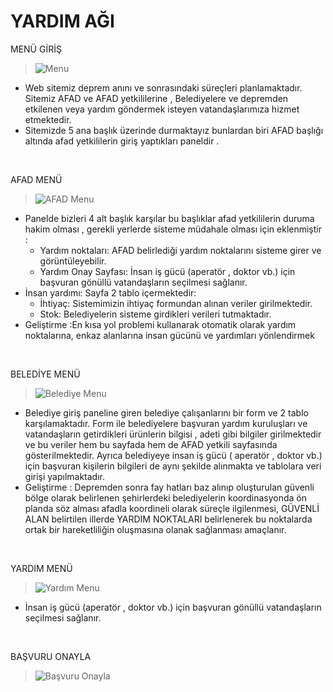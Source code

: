 # YARDIM AĞI

MENÜ GİRİŞ
> ![Menu](https://github.com/dvaser/yardimAgi/assets/74770052/2181ba6e-9ab8-469f-8e73-06856b01fd76)
- Web sitemiz deprem anını ve sonrasındaki süreçleri planlamaktadır. Sitemiz AFAD ve AFAD yetkililerine , Belediyelere ve depremden etkilenen veya yardım göndermek isteyen vatandaşlarımıza hizmet etmektedir. 
- Sitemizde 5 ana başlık üzerinde durmaktayız bunlardan biri AFAD başlığı altında afad yetkililerin giriş yaptıkları paneldir .

<br>

AFAD MENÜ
> ![AFAD Menu](https://github.com/dvaser/yardimAgi/assets/74770052/34321550-0d67-4e71-838e-007e238fd6b3)
- Panelde bizleri 4 alt başlık karşılar bu başlıklar afad yetkililerin  duruma hakim olması , gerekli yerlerde sisteme müdahale olması için eklenmiştir :
  - Yardım noktaları: AFAD belirlediği yardım noktalarını sisteme girer ve görüntüleyebilir. 
  - Yardım Onay Sayfası: İnsan iş gücü (aperatör , doktor vb.) için başvuran gönüllü vatandaşların seçilmesi sağlanır.
- İnsan yardımı: Sayfa  2 tablo içermektedir:
  - İhtiyaç: Sistemimizin ihtiyaç formundan alınan veriler girilmektedir.
  - Stok: Belediyelerin sisteme girdikleri verileri tutmaktadır.
- Geliştirme :En kısa yol problemi kullanarak otomatik olarak yardım noktalarına, enkaz alanlarına insan gücünü ve yardımları yönlendirmek

<br>

BELEDİYE MENÜ
> ![Belediye Menu](https://github.com/dvaser/yardimAgi/assets/74770052/3a1a8eaf-3ebd-4b37-b6d7-26b9a3514041)
- Belediye giriş paneline giren belediye çalışanlarını bir form ve 2 tablo karşılamaktadır. Form ile belediyelere başvuran yardım kuruluşları ve vatandaşların getirdikleri ürünlerin bilgisi , adeti gibi bilgiler girilmektedir ve bu veriler hem bu sayfada hem de AFAD yetkili sayfasında gösterilmektedir. Ayrıca belediyeye insan iş gücü ( aperatör , doktor vb.) için  başvuran kişilerin bilgileri de aynı şekilde alınmakta ve tablolara veri girişi yapılmaktadır.
- Geliştirme : Depremden sonra fay hatları baz alınıp oluşturulan güvenli bölge olarak belirlenen şehirlerdeki belediyelerin koordinasyonda ön planda söz alması afadla koordineli olarak süreçle ilgilenmesi, GÜVENLİ ALAN belirtilen illerde YARDIM NOKTALARI belirlenerek bu noktalarda ortak bir hareketliliğin oluşmasına olanak sağlanması amaçlanır.

<br>

YARDIM MENÜ
> ![Yardım Menu](https://github.com/dvaser/yardimAgi/assets/74770052/a17f107f-05e4-4cda-a53d-71ea7fba548f)
- İnsan iş gücü (aperatör , doktor vb.) için başvuran gönüllü vatandaşların seçilmesi sağlanır.

<br>

BAŞVURU ONAYLA
> ![Başvuru Onayla](https://github.com/dvaser/yardimAgi/assets/74770052/6ed631ab-1a47-4083-a580-c5f4b0d0cfac)
